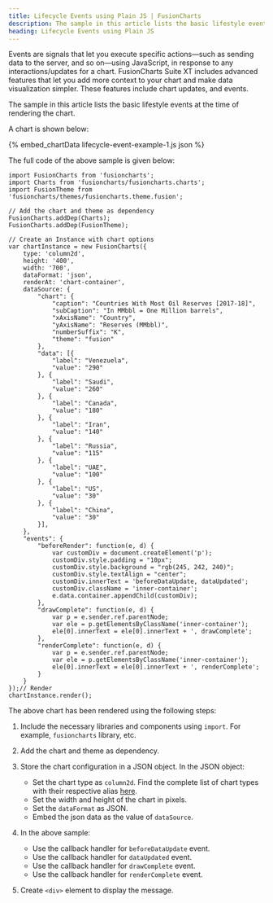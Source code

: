 ```yaml
---
title: Lifecycle Events using Plain JS | FusionCharts
description: The sample in this article lists the basic lifestyle events at the time of rendering the chart.
heading: Lifecycle Events using Plain JS
---
```


Events are signals that let you execute specific actions—such as sending data to the server, and so on—using JavaScript, in response to any interactions/updates for a chart. FusionCharts Suite XT includes advanced features that let you add more context to your chart and make data visualization simpler. These features include chart updates, and events.

The sample in this article lists the basic lifestyle events at the time of rendering the chart.

A chart is shown below:

{% embed_chartData lifecycle-event-example-1.js json %}

The full code of the above sample is given below:

```
import FusionCharts from 'fusioncharts';
import Charts from 'fusioncharts/fusioncharts.charts';
import FusionTheme from 'fusioncharts/themes/fusioncharts.theme.fusion';

// Add the chart and theme as dependency
FusionCharts.addDep(Charts);
FusionCharts.addDep(FusionTheme);

// Create an Instance with chart options
var chartInstance = new FusionCharts({
    type: 'column2d',
    height: '400',
    width: '700',
    dataFormat: 'json',
    renderAt: 'chart-container',
    dataSource: {
        "chart": {
            "caption": "Countries With Most Oil Reserves [2017-18]",
            "subCaption": "In MMbbl = One Million barrels",
            "xAxisName": "Country",
            "yAxisName": "Reserves (MMbbl)",
            "numberSuffix": "K",
            "theme": "fusion"
        },
        "data": [{
            "label": "Venezuela",
            "value": "290"
        }, {
            "label": "Saudi",
            "value": "260"
        }, {
            "label": "Canada",
            "value": "180"
        }, {
            "label": "Iran",
            "value": "140"
        }, {
            "label": "Russia",
            "value": "115"
        }, {
            "label": "UAE",
            "value": "100"
        }, {
            "label": "US",
            "value": "30"
        }, {
            "label": "China",
            "value": "30"
        }],
    },
    "events": {
        "beforeRender": function(e, d) {
            var customDiv = document.createElement('p');
            customDiv.style.padding = "10px";
            customDiv.style.background = "rgb(245, 242, 240)";
            customDiv.style.textAlign = "center";
            customDiv.innerText = 'beforeDataUpdate, dataUpdated';
            customDiv.className = 'inner-container';
            e.data.container.appendChild(customDiv);
        },
        "drawComplete": function(e, d) {
            var p = e.sender.ref.parentNode;
            var ele = p.getElementsByClassName('inner-container');
            ele[0].innerText = ele[0].innerText + ', drawComplete';
        },
        "renderComplete": function(e, d) {
            var p = e.sender.ref.parentNode;
            var ele = p.getElementsByClassName('inner-container');
            ele[0].innerText = ele[0].innerText + ', renderComplete';
        }
    }
});// Render
chartInstance.render();
```

The above chart has been rendered using the following steps:

1. Include the necessary libraries and components using `import`. For example, `fusioncharts` library, etc.

2. Add the chart and theme as dependency. 

3. Store the chart configuration in a JSON object. In the JSON object:
    * Set the chart type as `column2d`. Find the complete list of chart types with their respective alias [here](https://www.fusioncharts.com/dev/chart-guide/list-of-charts).
    * Set the width and height of the chart in pixels. 
    * Set the `dataFormat` as JSON.
    * Embed the json data as the value of `dataSource`.

4. In the above sample:
	* Use the callback handler for `beforeDataUpdate` event.
	* Use the callback handler for `dataUpdated` event.
	* Use the callback handler for `drawComplete` event.
	* Use the callback handler for `renderComplete` event.

5. Create `<div>` element to display the message.